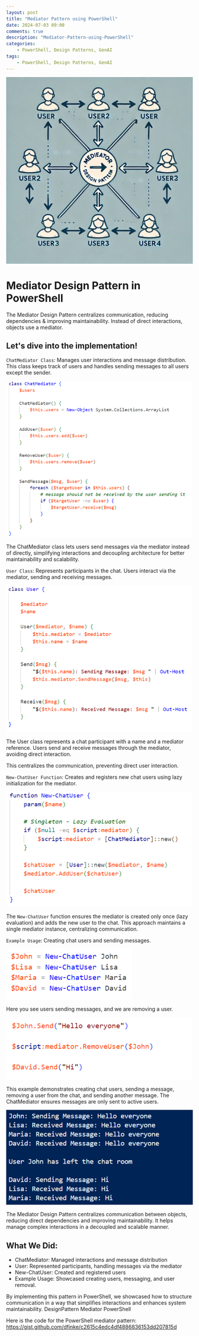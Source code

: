 ```yaml
---
layout: post
title: "Mediator Pattern using PowerShell"
date: 2024-07-03 09:00
comments: true
description: "Mediator-Pattern-using-PowerShell"
categories: 
    - PowerShell, Design Patterns, GenAI
tags:
    - PowerShell, Design Patterns, GenAI
---
```


![alt text](/images/posts/DesignPatterns/00-Mediator-Image.png)

# Mediator Design Pattern in PowerShell  

The Mediator Design Pattern centralizes communication, reducing dependencies & improving maintainability. Instead of direct interactions, objects use a mediator. 

## Let's dive into the implementation! 

`ChatMediator Class`: Manages user interactions and message distribution. This class keeps track of users and handles sending messages to all users except the sender.

![alt text](/images/posts/DesignPatterns/01-Mediator-ChatMediatorClass.png)

The ChatMediator class lets users send messages via the mediator instead of directly, simplifying interactions and decoupling architecture for better maintainability and scalability.

`User Class`: Represents participants in the chat. Users interact via the mediator, sending and receiving messages.

![alt text](/images/posts/DesignPatterns/02-Mediator-UserClass.png)

The User class represents a chat participant with a name and a mediator reference. Users send and receive messages through the mediator, avoiding direct interaction. 

This centralizes the communication, preventing direct user interaction.

`New-ChatUser Function`: Creates and registers new chat users using lazy initialization for the mediator.

![alt text](../images/posts/DesignPatterns/03-Mediator-NewChatUser.png)

The `New-ChatUser` function ensures the mediator is created only once (lazy evaluation) and adds the new user to the chat. This approach maintains a single mediator instance, centralizing communication.

`Example Usage`: Creating chat users and sending messages.

![alt text](/images/posts/DesignPatterns/04-Mediator-ExampleUsage.png)

Here you see users sending messages, and we are removing a user.

![alt text](/images/posts/DesignPatterns/05-Mediator-SendingMsg.png)

This example demonstrates creating chat users, sending a message, removing a user from the chat, and sending another message. The ChatMediator ensures messages are only sent to active users.

![alt text](/images/posts/DesignPatterns/06-Mediator-Output.png)

The Mediator Design Pattern centralizes communication between objects, reducing direct dependencies and improving maintainability. It helps manage complex interactions in a decoupled and scalable manner.

## What We Did:
- ChatMediator: Managed interactions and message distribution
- User: Represented participants, handling messages via the mediator
- New-ChatUser: Created and registered users
- Example Usage: Showcased creating users, messaging, and user removal.

By implementing this pattern in PowerShell, we showcased how to structure communication in a way that simplifies interactions and enhances system maintainability. DesignPattern Mediator PowerShell

Here is the code for the PowerShell mediator pattern: 
https://gist.github.com/dfinke/c2615c4edc4df4886836153dd207815d